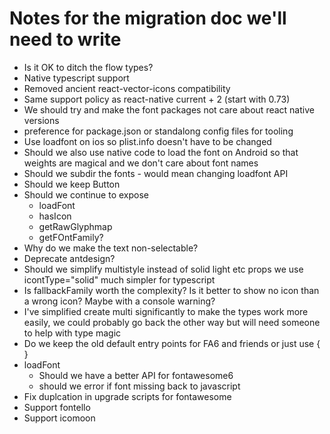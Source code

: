 # Notes for the migration doc we'll need to write

* Is it OK to ditch the flow types?
* Native typescript support
* Removed ancient react-vector-icons compatibility
* Same support policy as react-native current + 2 (start with 0.73)
* We should try and make the font packages not care about react native versions
* preference for package.json or standalong config files for tooling
* Use loadfont on ios so plist.info doesn't have to be changed
* Should we also use native code to load the font on Android so that weights are magical and we don't care about font names
* Should we subdir the fonts - would mean changing loadfont API
* Should we keep Button
* Should we continue to expose
  * loadFont
  * hasIcon
  * getRawGlyphmap
  * getFOntFamily?
* Why do we make the text non-selectable?
* Deprecate antdesign?
* Should we simplify multistyle instead of solid light etc props we use icontType="solid" much simpler for typescript
* Is fallbackFamily worth the complexity? Is it better to show no icon than a wrong icon? Maybe with a console warning?
* I've simplified create multi significantly to make the types work more easily, we could probably go back the other way but will need someone to help with type magic
* Do we keep the old default entry points for FA6 and friends or just use { }
* loadFont
  * Should we have a better API for fontawesome6
  * should we error if font missing back to javascript
* Fix duplcation in upgrade scripts for fontawesome
* Support fontello
* Support icomoon
